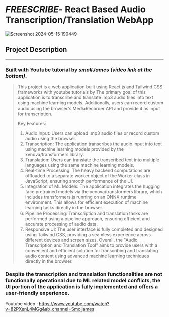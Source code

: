 #  _FREESCRIBE_- React Based Audio Transcription/Translation WebApp
![Screenshot 2024-05-15 190449](https://github.com/anshtrivediaiml/React-youtube-practice-projects/assets/120239120/c15b3d03-54d4-4af6-abdd-46c8b938b631)
## Project Description 
___
###  Built with Youtube tutorial by **_smollJames (video link at the bottom)_**.
> This project is a web application built using React.js and Tailwind CSS frameworks with youtube tutorials by
>  The primary goal of this application is to transcribe and translate .mp3 audio files into text using machine learning models. Additionally, users can record custom audio using the browser's MediaRecorder API and provide it as input for transcription.
> 
> Key Features:
> 1. Audio Input: Users can upload .mp3 audio files or record custom audio using the browser.
> 2. Transcription: The application transcribes the audio input into text using machine learning models provided by the xenova/transformers library.
> 3. Translation: Users can translate the transcribed text into multiple languages using the same machine learning models.
> 4. Real-time Processing: The heavy backend computations are offloaded to a separate worker object of the Worker class in JavaScript, ensuring smooth performance of the UI.
> 5. Integration of ML Models: The application integrates the hugging face pretrained models via the xenova/transformers library, which includes transformers.js running on an ONNX runtime environment. This allows for efficient execution of machine learning tasks directly in the browser.
> 6. Pipeline Processing: Transcription and translation tasks are performed using a pipeline approach, ensuring efficient and accurate processing of audio data.
> 7. Responsive UI: The user interface is fully completed and designed using Tailwind CSS, providing a seamless experience across different devices and screen sizes.
> Overall, the "Audio Transcription and Translation Tool" aims to provide users with a convenient and efficient solution for transcribing and translating audio content using advanced machine learning techniques directly in the browser.
 ### Despite the transcription and translation functionalities are not functionally operational due to ML related model conflicts, the UI portion of the application is fully implemented and offers a user-friendly experience.


Youtube video : https://www.youtube.com/watch?v=82PXenL4MGg&ab_channel=Smoljames

